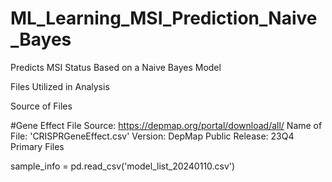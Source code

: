 # ML_Learning_MSI_Prediction_Naive_Bayes
Predicts MSI Status Based on a Naive Bayes Model

Files Utilized in Analysis

Source of Files

#Gene Effect File Source: https://depmap.org/portal/download/all/ Name of File: 'CRISPRGeneEffect.csv' Version: DepMap Public Release: 23Q4 Primary Files

sample_info = pd.read_csv('model_list_20240110.csv')
